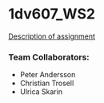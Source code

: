 # 1dv607_WS2

[Description of assignment](https://coursepress.lnu.se/kurs/objektorienterad-analys-och-design-med-uml/workshops-2/workshop-2-design/)

### Team Collaborators:
* Peter Andersson
* Christian Trosell
* Ulrica Skarin
